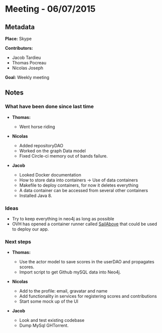 # Meeting - 06/07/2015

## Metadata

**Place:** Skype

**Contributors:**

* Jacob Tardieu
* Thomas Pocreau
* Nicolas Joseph

**Goal:** Weekly meeting

## Notes

### What have been done since last time
* **Thomas:**
	* Went horse riding

* **Nicolas**
	* Added repositoryDAO
	* Worked on the graph Data model
	* Fixed Circle-ci memory out of bands failure.

* **Jacob**
	* Looked Docker documentation
	* How to store data into containers -> Use of data containers
	* Makefile to deploy containers, for now it deletes everything
	* A data container can be accessed from several other containers
	* Installed Java 8.

### Ideas
* Try to keep everything in neo4j as long as possible
* OVH has opened a container runner called [SailAbove](https://labs.runabove.com/docker/) that could be used to deploy our app.

### Next steps
* **Thomas:**
	* Use the actor model to save scores in the userDAO and propagates scores.
	* Import script to get Github mySQL data into Neo4j.

* **Nicolas**
	* Add to the profile: email, gravatar and name
	* Add functionality in services for registering scores and contributions
	* Start some mock up of the UI

* **Jacob**
	* Look and test existing codebase
	* Dump MySql GHTorrent.
